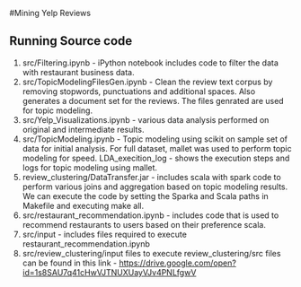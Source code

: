#Mining Yelp Reviews

## Running Source code

1.  src/Filtering.ipynb - iPython notebook includes code to filter the data with restaurant business data.
2.  src/TopicModelingFilesGen.ipynb - Clean the review text corpus by removing stopwords, punctuations and additional spaces. Also generates a document set for the reviews. The files genrated are used for topic modeling.
3.  src/Yelp_Visualizations.ipynb - various data analysis performed on original and intermediate results.
4.  src/TopicModeling.ipynb - Topic modeling using scikit on sample set of data for initial analysis. For full dataset, mallet was used to perform topic modeling for speed.
    LDA_execition_log - shows the execution steps and logs for topic modeling using mallet.
5.  review_clustering/DataTransfer.jar - includes scala with spark code to perform various joins and aggregation based on topic modeling results. We can execute the code by setting the Sparka and Scala paths in Makefile and executing make all.
6.  src/restaurant_recommendation.ipynb - includes code that is used to recommend restaurants to users based on their preference scala.
7.  src/input - includes files required to execute restaurant_recommendation.ipynb
8.  src/review_clustering/input files to execute review_clustering/src files can be found in this link - https://drive.google.com/open?id=1s8SAU7q41cHwVJTNUXUayVJv4PNLfgwV

